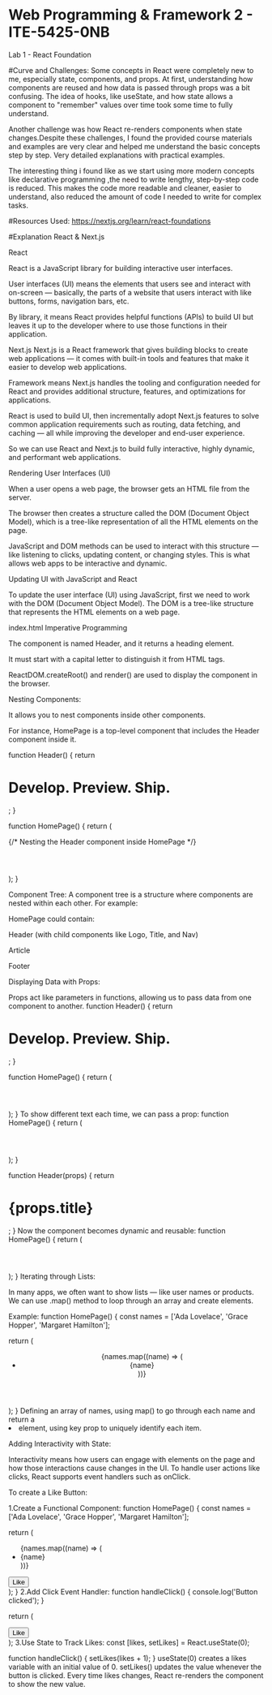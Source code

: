 # Web Programming & Framework 2 - ITE-5425-0NB
Lab 1 - React Foundation

#Curve and Challenges:
Some concepts in React were completely new to me, especially state, components, and props. At first, understanding how components are reused and how data is passed through props was a bit confusing. The idea of hooks, like useState, and how state allows a component to "remember" values over time took some time to fully understand.

Another challenge was how React re-renders components when state changes.Despite these challenges, I found the provided course materials and examples are very clear and helped me understand the basic concepts step by step. Very detailed explanations with practical examples.

The interesting thing i found like as we start using more modern concepts like declarative programming ,the need to write lengthy, step-by-step code is reduced. This makes the code more readable and cleaner, easier to understand, also reduced the amount of code I needed to write for complex tasks.

#Resources Used:
https://nextjs.org/learn/react-foundations

#Explanation
React & Next.js

React

React is a JavaScript library for building interactive user interfaces.

User interfaces (UI) means the elements that users see and interact with on-screen — basically, the parts of a website that users interact with like buttons, forms, navigation bars, etc.

By library, it means React provides helpful functions (APIs) to build UI but leaves it up to the developer where to use those functions in their application.

Next.js
Next.js is a React framework that gives building blocks to create web applications — it comes with built-in tools and features that make it easier to develop web applications.

Framework means Next.js handles the tooling and configuration needed for React and provides additional structure, features, and optimizations for applications.

React is used to build UI, then incrementally adopt Next.js features to solve common application requirements such as routing, data fetching, and caching — all while improving the developer and end-user experience.

So we can use React and Next.js to build fully interactive, highly dynamic, and performant web applications.

Rendering User Interfaces (UI)

When a user opens a web page, the browser gets an HTML file from the server.

The browser then creates a structure called the DOM (Document Object Model), which is a tree-like representation of all the HTML elements on the page.

JavaScript and DOM methods can be used to interact with this structure — like listening to clicks, updating content, or changing styles. This is what allows web apps to be interactive and dynamic.

Updating UI with JavaScript and React

To update the user interface (UI) using JavaScript, first we need to work with the DOM (Document Object Model). The DOM is a tree-like structure that represents the HTML elements on a web page.

index.html
Imperative Programming
<div id="app"></div>
<script type="text/javascript">
  const app = document.getElementById('app');
  const header = document.createElement('h1');
  const text = 'Develop. Preview. Ship.';
  const headerContent = document.createTextNode(text);
  header.appendChild(headerContent);
  app.appendChild(header);


After opening this file in a browser, I could see the <h1> on the screen, even though it wasn’t originally written in the HTML. This happened because JavaScript used DOM methods to create and insert elements dynamically.

This step-by-step coding is called imperative programming, where we tell the browser how to do each step.

But this process is hard to manage when building larger applications. So developers prefer a declarative approach, where we just describe what we want on the screen — and let the library (like React) handle the steps.

Declarative Programming
<script src="https://unpkg.com/react@17/umd/react.development.js"></script>
<script src="https://unpkg.com/react-dom@17/umd/react-dom.development.js"></script>
<script src="https://unpkg.com/babel-standalone@6/babel.min.js"></script>
</head>
<body>
  <div id="app"></div>

  <script type="text/babel">
    const App = () => {
      return <h1>Develop. Preview. Ship.</h1>;
    };

    ReactDOM.render(<App />, document.getElementById('app'));
  

  So here, I didn’t have to manually create elements or text nodes. I just wrote what I want to display — an <h1> with some text — and React took care of updating the DOM.

Imperative- Tell the chef each step to make the pizza.
Using plain JavaScript, we manually update the DOM (imperative approach).

Declarative -  Just say "I want a cheese pizza" — and it gets made.
Using React, we declare what we want to show, and it handles the DOM updates (declarative approach).

Using React with JSX

React allows us to describe the UI in a cleaner way. But because browsers don’t understand JSX directly, we need Babel to convert JSX to regular JavaScript.

<script src="https://unpkg.com/@babel/standalone/babel.min.js"></script>
<script type="text/jsx">
 JSX looks like HTML but is actually JavaScript.

Browsers don’t understand JSX, so we need Babel to convert it.

With React, I don’t need to worry about createElement, appendChild, etc. Just write <h1>Text</h1> and React handles the rest.

Building UI with Components

There are three core concepts of React to start building React applications. These are:

Components

Props

State

Components:

Components are like LEGO bricks: small, reusable, self-contained pieces of code that can be combined to create complex UIs. Each component represents a part of the user interface (UI), like a button, a header, or a form. When we want to make changes to UI, we can modify just the relevant component without affecting the whole application. This makes the code cleaner and easier to manage.

Example:
<div id="app"></div>
<script type="text/jsx">
  const app = document.getElementById("app");

  function Header() {
    return <h1>Develop. Preview. Ship.</h1>;
  }

  const root = ReactDOM.createRoot(app);
  root.render(<Header />);
</script>

The component is named Header, and it returns a heading element.

It must start with a capital letter to distinguish it from HTML tags.

ReactDOM.createRoot() and render() are used to display the component in the browser.

Nesting Components:

It allows you to nest components inside other components.

For instance, HomePage is a top-level component that includes the Header component inside it.

function Header() {
  return <h1>Develop. Preview. Ship.</h1>;
}

function HomePage() {
  return (
    <div>
      {/* Nesting the Header component inside HomePage */}
      <Header />
    </div>
  );
}

Component Tree:
A component tree is a structure where components are nested within each other. For example:

HomePage could contain:

Header (with child components like Logo, Title, and Nav)

Article

Footer

Displaying Data with Props:

Props act like parameters in functions, allowing us to pass data from one component to another.
function Header() {
  return <h1>Develop. Preview. Ship.</h1>;
}

function HomePage() {
  return (
    <div>
      <Header />
      <Header />
    </div>
  );
}
To show different text each time, we can pass a prop:
function HomePage() {
  return (
    <div>
      <Header title="React" />
    </div>
  );
}

function Header(props) {
  return <h1>{props.title}</h1>;
}
Now the component becomes dynamic and reusable:
function HomePage() {
  return (
    <div>
      <Header title="React" />
      <Header title="Welcome to My App" />
    </div>
  );
}
Iterating through Lists:

In many apps, we often want to show lists — like user names or products. We can use .map() method to loop through an array and create elements.

Example:
function HomePage() {
  const names = ['Ada Lovelace', 'Grace Hopper', 'Margaret Hamilton'];

  return (
    <div>
      <Header title="Develop. Preview. Ship." />
      <ul>
        {names.map((name) => (
          <li key={name}>{name}</li>
        ))}
      </ul>
    </div>
  );
}
Defining an array of names, using map() to go through each name and return a <li> element, using key prop to uniquely identify each item.

Adding Interactivity with State:

Interactivity means how users can engage with elements on the page and how those interactions cause changes in the UI. To handle user actions like clicks, React supports event handlers such as onClick.

To create a Like Button:

1.Create a Functional Component:
function HomePage() {
  const names = ['Ada Lovelace', 'Grace Hopper', 'Margaret Hamilton'];

  return (
    <div>
      <ul>
        {names.map((name) => (
          <li key={name}>{name}</li>
        ))}
      </ul>
      <button>Like</button>
    </div>
  );
}
2.Add Click Event Handler:
function handleClick() {
  console.log('Button clicked');
}

return (
  <div>
    <button onClick={handleClick}>Like</button>
  </div>
);
3.Use State to Track Likes:
const [likes, setLikes] = React.useState(0);

function handleClick() {
  setLikes(likes + 1);
}
useState(0) creates a likes variable with an initial value of 0.
setLikes() updates the value whenever the button is clicked.
Every time likes changes, React re-renders the component to show the new value.






 

  

   



























